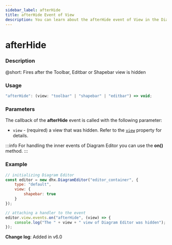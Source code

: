 ```yaml
---
sidebar_label: afterHide
title: afterHide Event of View
description: You can learn about the afterHide event of View in the Diagram Editor documentation of the DHTMLX JavaScript Diagram library. Browse developer guides and API reference, try out code examples and live demos, and download a free 30-day evaluation version of DHTMLX Diagram.
---
```


# afterHide

### Description

@short: Fires after the Toolbar, Editbar or Shapebar view is hidden

### Usage

~~~jsx
"afterHide": (view: "toolbar" | "shapebar" | "editbar") => void;
~~~

### Parameters

The callback of the **afterHide** event is called with the following parameter:

- `view` - (required) a view that was hidden. Refer to the [`view`](api/diagram_editor/editor/config/view_property.md) property for details.

:::info
For handling the inner events of Diagram Editor you can use the **on()** method.
:::

### Example

~~~jsx {9-12}
// initializing Diagram Editor
const editor = new dhx.DiagramEditor("editor_container", {
    type: "default",
    view: {
        shapebar: true
    }
});

// attaching a handler to the event
editor.view.events.on("afterHide", (view) => {
    console.log("The " + view + " view of Diagram Editor was hidden");
});
~~~

**Change log**: Added in v6.0
